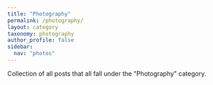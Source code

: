 ```yaml
---
title: "Photography"
permalink: /photography/
layout: category
taxonomy: photography
author_profile: false
sidebar:
  nav: "photos"
---
```


Collection of all posts that all fall under the "Photography" category.
